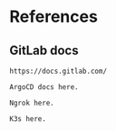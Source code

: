 # References 
## GitLab docs 
```
https://docs.gitlab.com/
```
```
ArgoCD docs here.
```
```
Ngrok here.
```
```
K3s here.
```
